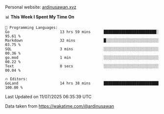 Personal website: [ardinusawan.xyz](https://ardinusawan.xyz)

<!--START_SECTION:waka-->
📊 **This Week I Spent My Time On** 

```text
💬 Programming Languages: 
Go                       13 hrs 59 mins      ████████████████████████░   95.61 % 
Markdown                 32 mins             █░░░░░░░░░░░░░░░░░░░░░░░░   03.75 % 
SQL                      3 mins              ░░░░░░░░░░░░░░░░░░░░░░░░░   00.36 % 
go.mod                   1 min               ░░░░░░░░░░░░░░░░░░░░░░░░░   00.22 % 
Text                     0 secs              ░░░░░░░░░░░░░░░░░░░░░░░░░   00.04 % 

🔥 Editors: 
GoLand                   14 hrs 38 mins      █████████████████████████   100.00 % 
```


 Last Updated on 11/07/2025 06:35:39 UTC
<!--END_SECTION:waka-->
Data taken from https://wakatime.com/@ardinusawan
